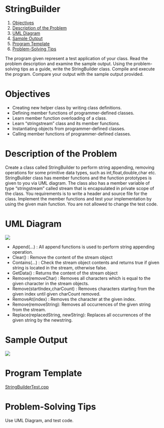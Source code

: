 # StringBuilder

1. [Objectives](#objectives)
2. [Description of the Problem](#description-of-the-problem)
3. [UML Diagram](#uml-diagram)
4. [Sample Output](#sample-output)
5. [Program Template](#program-template)
6. [Problem-Solving Tips](#problem-solving-tips)

The program given represent a test application of your class. 
Read the problem description and examine the sample output. 
Using the problem-solving tips as a guide, write the StringBuilder class.
Compile and execute the program. 
Compare your output with the sample output provided.

# Objectives

* Creating new helper class by writing class definitions.
* Defining member functions of programmer-defined classes.
* Learn member function overloading of a class.
* Learn “stringstream” class and its member functions.
* Instantiating objects from programmer-defined classes.
* Calling member functions of programmer-defined classes.

# Description of the Problem

Create a class called StringBuilder to perform string appending, removing operations for some primitive data types, 
such as int,float,double,char etc. 
StringBuilder class has member functions and the function prototypes is given to you via UML diagram. 
The class also has a member variable of type “stringstream” called stream that is encapsulated in private scope of the class. 
You requirements is to write a header and source file for the class. 
Implement the member functions and test your implementation by using the given main function. 
You are not allowed to change the test code.

# UML Diagram

<img src="https://acsariyildiz.github.io/images/cpp11.png"/>


* Append(…) : All append functions is used to perform string appending operation.
* Clear() : Remove the content of the stream object
* Contains(…) : Check the stream object contents and returns true if given string is located in
the stream, otherwise false.
* GetData() : Returns the content of the stream object
* Remove(removeChar) : Removes all characters which is equal to the given character in the
stream objects.
* Remove(startIndex,charCount) : Removes characters starting from the given index until
given charCount removed.
* RemoveAt(index) : Removes the character at the given index.
* Remove(removeString): Removes all occurrences of the given string from the stream.
* Replace(replacedString, newString): Replaces all occurrences of the given string by the
newstring.


# Sample Output

<img src="https://acsariyildiz.github.io/images/cpp12.png"/>


# Program Template

[StringBuilderTest.cpp](https://raw.githubusercontent.com/acsariyildiz/Notes/master/cpp/StringBuilder/StringBuilderTest.cpp)


# Problem-Solving Tips

Use UML Diagram, and test code.


